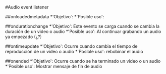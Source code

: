 #Audio event listener

##onloadedmetadata
*'Objetivo':
*'Posible uso':

##ondurationchange
*'Objetivo': Este evento se carga cuando se cambia la duración de un video o audio
*'Posible uso': Al continuar grabando un audio ya empezado (¿?)

##ontimeupdate
*'Objetivo': Ocurre cuando cambia el tiempo de reproducción de un video o audio
*'Posible uso': rebobinar el audio

##onended
*'Objetivo': Ocurre cuando se ha terminado un video o un audio
*'Posible uso': Mostrar mensaje de fin de audio